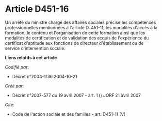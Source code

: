 # Article D451-16

Un arrêté du ministre chargé des affaires sociales précise les compétences professionnelles mentionnées à l'article D.
451-11, les modalités d'accès à la formation, le contenu et l'organisation de cette formation ainsi que les modalités de
certification et de validation des acquis de l'expérience du certificat d'aptitude aux fonctions de directeur d'établissement
ou de service d'intervention sociale.

**Liens relatifs à cet article**

_Codifié par_:

  - Décret n°2004-1136 2004-10-21

_Créé par_:

  - Décret n°2007-577 du 19 avril 2007 - art. 1 () JORF 21 avril 2007

_Cite_:

  - Code de l'action sociale et des familles - art. D451-11 (V)
